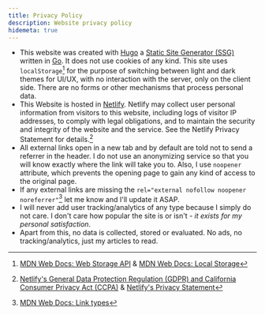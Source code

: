 ```yaml
---
title: Privacy Policy
description: Website privacy policy
hidemeta: true
---
```


- This website was created with [Hugo](https://gohugo.io/) a [Static Site Generator (SSG)](https://en.wikipedia.org/wiki/Static_site_generator "Static Site Generator (SSG) @ Wikipedia") written in [Go](https://go.dev/). It does not use cookies of any kind. This site uses `localStorage`[^1] for the purpose of switching between light and dark themes for UI/UX, with no interaction with the server, only on the client side. There are no forms or other mechanisms that process personal data.
- This Website is hosted in [Netlify](https://www.netlify.com/). Netlify may collect user personal information from visitors to this website, including logs of visitor IP addresses, to comply with legal obligations, and to maintain the security and integrity of the website and the service. See the Netlify Privacy Statement for details.[^2]
- All external links open in a new tab and by default are told not to send a referrer in the header. I do not use an anonymizing service so that you will know exactly where the link will take you to. Also, I use `noopener` attribute, which prevents the opening page to gain any kind of access to the original page.
- If any external links are missing the `rel="external nofollow noopener noreferrer"`[^3] let me know and I'll update it ASAP.
- I will never add user tracking/analytics of any type because I simply do not care. I don't care how popular the site is or isn't - _it exists for my personal satisfaction_.
- Apart from this, no data is collected, stored or evaluated. No ads, no tracking/analytics, just my articles to read.

[^1]: [MDN Web Docs: Web Storage API](https://developer.mozilla.org/en-US/docs/Web/API/Web_Storage_API "Web Storage API @ MDN Web Docs") & [MDN Web Docs: Local Storage](https://developer.mozilla.org/en-US/docs/Web/API/Window/localStorage "localStorage @ MDN Web Docs")
[^2]: [Netlify's General Data Protection Regulation (GDPR) and California Consumer Privacy Act (CCPA)](https://www.netlify.com/gdpr-ccpa/) & [Netlify's Privacy Statement](https://www.netlify.com/privacy/)
[^3]: [MDN Web Docs: Link types](https://developer.mozilla.org/en-US/docs/Web/HTML/Link_types "Link types @ MDN Web Docs")